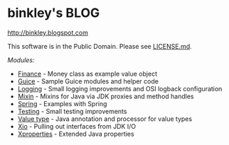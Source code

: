 binkley's BLOG
==============

<http://binkley.blogspot.com>

This software is in the Public Domain.  Please see [LICENSE.md](LICENSE.md).

*Modules:*

* [Finance](finance/) - Money class as example value object
* [Guice](guice/) - Sample Guice modules and helper code
* [Logging](logging/) - Small logging improvements and OSI logback configuration
* [Mixin](mixin/) - Mixins for Java via JDK proxies and method handles
* [Spring](spring/) - Examples with Spring
* [Testing](testing/) - Small testing improvements
* [Value type](value-type/) - Java annotation and processor for value types
* [Xio](xio/) - Pulling out interfaces from JDK I/O
* [Xproperties](xprops/) - Extended Java properties
